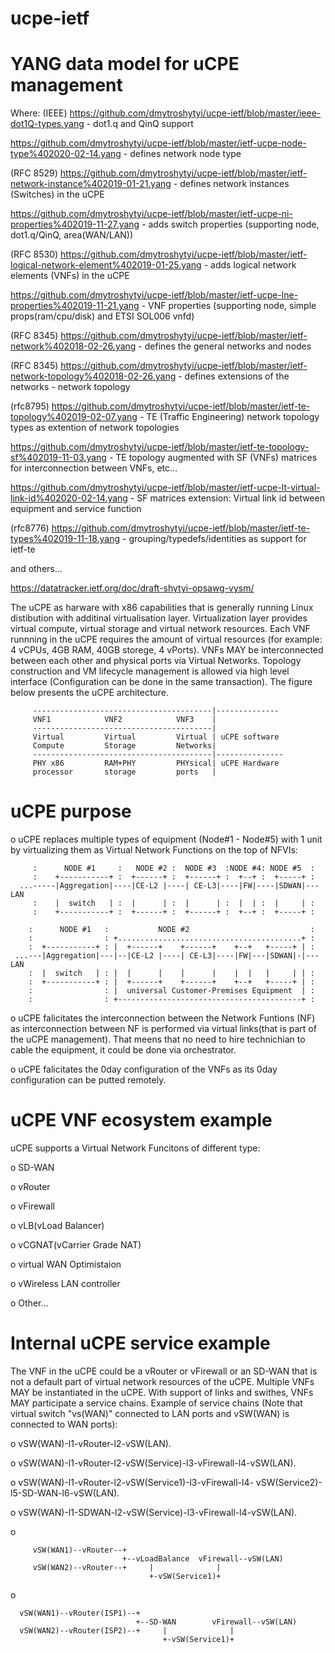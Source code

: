 # ucpe-ietf

# YANG data model for uCPE management

Where:
(IEEE) https://github.com/dmytroshytyi/ucpe-ietf/blob/master/ieee-dot1Q-types.yang - dot1.q and QinQ support

https://github.com/dmytroshytyi/ucpe-ietf/blob/master/ietf-ucpe-node-type%402020-02-14.yang - defines network node type

(RFC 8529) https://github.com/dmytroshytyi/ucpe-ietf/blob/master/ietf-network-instance%402019-01-21.yang - defines network instances (Switches) in the uCPE

https://github.com/dmytroshytyi/ucpe-ietf/blob/master/ietf-ucpe-ni-properties%402019-11-27.yang - adds switch properties (supporting node, dot1.q/QinQ, area(WAN/LAN))

(RFC 8530) https://github.com/dmytroshytyi/ucpe-ietf/blob/master/ietf-logical-network-element%402019-01-25.yang - adds logical network elements (VNFs) in the uCPE

https://github.com/dmytroshytyi/ucpe-ietf/blob/master/ietf-ucpe-lne-properties%402019-11-21.yang - VNF properties (supporting node, simple props(ram/cpu/disk) and ETSI SOL006 vnfd)

(RFC 8345) https://github.com/dmytroshytyi/ucpe-ietf/blob/master/ietf-network%402018-02-26.yang - defines the general networks and nodes

(RFC 8345) https://github.com/dmytroshytyi/ucpe-ietf/blob/master/ietf-network-topology%402018-02-26.yang - defines extensions of the networks - network topology

(rfc8795) https://github.com/dmytroshytyi/ucpe-ietf/blob/master/ietf-te-topology%402019-02-07.yang - TE (Traffic Engineering) network topology types as extention of network topologies

https://github.com/dmytroshytyi/ucpe-ietf/blob/master/ietf-te-topology-sf%402019-11-03.yang - TE topology augmented with SF (VNFs) matrices for interconnection between VNFs, etc...

https://github.com/dmytroshytyi/ucpe-ietf/blob/master/ietf-ucpe-lt-virtual-link-id%402020-02-14.yang - SF matrices extension: Virtual link id between equipment and service function 

(rfc8776) https://github.com/dmytroshytyi/ucpe-ietf/blob/master/ietf-te-types%402019-11-18.yang - grouping/typedefs/identities as support for ietf-te

and others...




https://datatracker.ietf.org/doc/draft-shytyi-opsawg-vysm/

   The uCPE as harware with x86
   capabilities that is generally running Linux distibution with
   additinal virtualisation layer.  Virtualization layer provides
   virtual compute, virtual storage and virtual network resources.  Each
   VNF runnning in the uCPE requires the amount of virtual resources
   (for example: 4 vCPUs, 4GB RAM, 40GB storege, 4 vPorts).  VNFs MAY be
   interconnected between each other and physical ports via Virtual
   Networks.  Topology construction and VM lifecycle management is
   allowed via high level interface (Configuration can be done in the
   same transaction).  The figure below presents the uCPE architecture.

         ----------------------------------------|--------------
         VNF1            VNF2            VNF3    |
         ----------------------------------------|
         Virtual         Virtual         Virtual | uCPE software
         Compute         Storage         Networks|
         ----------------------------------------|---------------
         PHY x86         RAM+PHY         PHYsical| uCPE Hardware
         processor       storage         ports   |



 # uCPE purpose

   o  uCPE replaces multiple types of equipment (Node#1 - Node#5) with 1
      unit by virtualizing them as Virtual Network Functions on the top
      of NFVIs:
```
     :      NODE #1     :   NODE #2 :  NODE #3  :NODE #4: NODE #5  :
     :    +-----------+ :  +------+ :  +------+ :  +--+ :  +-----+ :
  ...-----|Aggregation|----|CE-L2 |----| CE-L3|----|FW|----|SDWAN|---LAN
     :    |  switch   | :  |      | :  |      | :  |  | :  |     | :
     :    +-----------+ :  +------+ :  +------+ :  +--+ :  +-----+ :
```

```
    :      NODE #1   :           NODE #2                           :
    :                : +.........................................+ :
    :  +-----------+ : |  +------+    +------+    +--+   +-----+ | :
 ...---|Aggregation|---|--|CE-L2 |----| CE-L3|----|FW|---|SDWAN|-|---LAN
    :  |  switch   | : |  |      |    |      |    |  |   |     | | :
    :  +-----------+ : |  +------+    +------+    +--+   +-----+ | :
    :                : |  universal Customer-Premises Equipment  | :
    :                : +-----------------------------------------+ :
```
   o  uCPE falicitates the interconnection between the Network Funtions
      (NF) as interconnection between NF is performed via virtual
      links(that is part of the uCPE management).  That meens that no
      need to hire technichian to cable the equipment, it could be done
      via orchestrator.

   o  uCPE falicitates the 0day configuration of the VNFs as its 0day
      configuration can be putted remotely.


# uCPE VNF ecosystem example

   uCPE supports a Virtual Network Funcitons of different type:

   o  SD-WAN

   o  vRouter

   o  vFirewall

   o  vLB(vLoad Balancer)

   o  vCGNAT(vCarrier Grade NAT)

   o  virtual WAN Optimistaion

   o  vWireless LAN controller

   o  Other...
   
# Internal uCPE service example

   The VNF in the uCPE could be a vRouter or vFirewall or an SD-WAN that
   is not a default part of virtual network resources of the uCPE.
   Multiple VNFs MAY be instantiated in the uCPE.  With support of links
   and swithes, VNFs MAY participate a service chains.  Example of
   service chains (Note that virtual switch "vs(WAN)" connected to LAN
   ports and vSW(WAN) is connected to WAN ports):

   o  vSW(WAN)-l1-vRouter-l2-vSW(LAN).

   o  vSW(WAN)-l1-vRouter-l2-vSW(Service)-l3-vFirewall-l4-vSW(LAN).

   o  vSW(WAN)-l1-vRouter-l2-vSW(Service1)-l3-vFirewall-l4-
      vSW(Service2)-l5-SD-WAN-l6-vSW(LAN).

   o  vSW(WAN)-l1-SDWAN-l2-vSW(Service)-l3-vFirewall-l4-vSW(LAN).

   o

         vSW(WAN1)--vRouter--+
                             +--vLoadBalance  vFirewall--vSW(LAN)
         vSW(WAN2)--vRouter--+     |              |
                                   +-vSW(Service1)+

   o

      vSW(WAN1)--vRouter(ISP1)--+
                                +--SD-WAN        vFirewall--vSW(LAN)
      vSW(WAN2)--vRouter(ISP2)--+     |              |
                                      +-vSW(Service1)+
